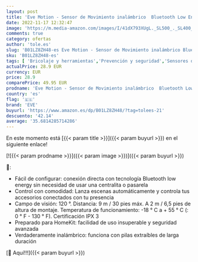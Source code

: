 ```yaml
---
layout: post
title: 'Eve Motion - Sensor de Movimiento inalámbrico  Bluetooth Low Energy  Non occorrono Bridge o Gateway  Blanco  Apple HomeKit '
date: 2022-11-17 12:32:47
image: 'https://m.media-amazon.com/images/I/41dX793XUgL._SL500_._SL400_.jpg'
comments: true
category: ofertas
author: 'tole.es'
slug: 'B01LZ8ZH48-es Eve Motion - Sensor de Movimiento inalámbrico Bluetooth...'
sku: 'B01LZ8ZH48-es'
tags: [ 'Bricolaje y herramientas','Prevención y seguridad','Sensores de movimiento','Sistemas de seguridad para el hogar','apple','eve','🇪🇸', ]
actualPrice: 28.9 EUR
currency: EUR
price: 28.9
comparePrice: 49.95 EUR
prodname: 'Eve Motion - Sensor de Movimiento inalámbrico  Bluetooth Low Energy  Non occorrono Bridge o Gateway  Blanco  Apple HomeKit '
country: 'es'
flag: '🇪🇸'
brand: 'EVE'
buyurl: 'https://www.amazon.es/dp/B01LZ8ZH48/?tag=tolees-21'
descuento: '42.14'
average: '35.6814285714286'
---
```


En este momento está [{{< param title >}}]({{< param buyurl >}}) en el siguiente enlace!

[![{{< param prodname >}}]({{< param image >}})]({{< param buyurl >}})

🔎:

- Fácil de configurar: conexión directa con tecnología Bluetooth low energy sin necesidad de usar una centralita o pasarela
- Control con comodidad: Lanza escenas automáticamente y controla tus accesorios conectados con tu presencia
- Campo de visión: 120 °. Distancia: 9 m / 30 pies máx. A 2 m / 6,5 pies de altura de montaje. Temperatura de funcionamiento: -18 ° C a + 55 ° C (: 0 ° F - 130 ° F). Certificación IPX 3
- Preparado para HomeKit: facilidad de uso insuperable y seguridad avanzada
- Verdaderamente inalámbrico: funciona con pilas extraíbles de larga duración

[🛒 Aquí!!!]({{< param buyurl >}})
